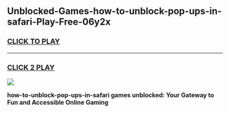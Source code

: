 
## Unblocked-Games-how-to-unblock-pop-ups-in-safari-Play-Free-06y2x
<h3>
<a href="https://premium76.site?title=how-to-unblock-pop-ups-in-safari&ref=18A1">CLICK TO PLAY</a></h3>
<hr>

<h3>
<a href="https://premium76.site?title=how-to-unblock-pop-ups-in-safari&ref=18A1">CLICK 2 PLAY</a>
  
</h3>

<a href="https://premium76.site?title=how-to-unblock-pop-ups-in-safari&ref=18A1"><img src="https://clearcache.store/games.png"></a>


**how-to-unblock-pop-ups-in-safari games unblocked: Your Gateway to Fun and Accessible Online Gaming**
